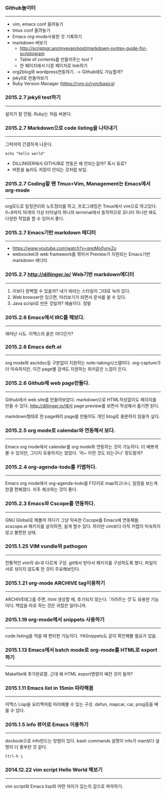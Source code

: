 ### Github놀이터
***
- vim, emacs conf 올려놓기
- tmux conf 올려놓기
- Emacs org-mode사용한 것 기록하기
- markdown 써보기 
  - http://scriptogr.am/myevan/post/markdown-syntax-guide-for-scriptogram
  - Table of contents를 만들어주는 tool ?
  - 한 페이지에서 다른 페이지로 link하기
- org2blog와 wordpress연동하기. -> Github에도 가능할까?
- jekyll로 만들어보기
- Ruby Version Manager (https://rvm.io/rvm/basics)


### 2015.2.7 jekyll test하기
***
설치가 잘 안됨. Ruby는 처음 써본다. 

### 2015.2.7 Markdown으로 code listing을 나타내기
***
그럭저럭 간결하게 나온다. 
```
echo "hello world"
```

* DILLINGER에서 GITHUB로 연동은 왜 안되는걸까? 혹시 유료? 
* 버튼을 눌러도 저장이 안되는 것처럼 보임.

### 2015.2.7 Coding할 땐 Tmux+Vim, Management는 Emacs에서 org-mode
***
org모드로 일정관리와 노트정리를 하고, 프로그래밍은 Tmux에서 vim으로 하고있다. 0~9까지 10개의 가상 터미널이 하나의 terminal에서 동작하므로 모니터 하나만 봐도 다양한 작업을 할 수 있어서 좋다.

### 2015.2.7 Emacs기반 markdown 에디터
***
- https://www.youtube.com/watch?v=qnoMo0ynyZo
- websocket과 web framework를 엮어서 Preview가 지원되는 Emacs기반 markdown 에디터

### 2015.2.7 http://dillinger.io/ Web기반 markdown에디터
***
1. 이보다 완벽할 수 있을까? 내가 바라는 스타일이 그대로 녹아 있다.
2. Web browser만 있으면, 미리보기가 되면서 문서를 쓸 수 있다.
3. Java script로 만든 것일까? 예술이다. 정말


### 2015.2.6 Emacs에서 IRC를 해보다.
***
재미난 시도. 이맥스의 끝은 어디인가?

### 2015.2.6 Emacs deft.el
***
org mode와 asciidoc등 구분없이 지원하는 note-taking시스템이다. org-capture가 더 익숙하지만, 이건 page별 검색도 지원하는 위키같은 느낌이 든다.

### 2015.2.6 Github에 web page만들다.
***
Github에서 web site를 만들어보았다. markdown으로 HTML작성없이도 페이지를 만들 수 있다.
http://dillinger.io/에서 page preview를 보면서 작성해서 옮기면 된다.

markdown형태로 한 page짜리 page를 만들어도 개인 blog로 충분하지 않을까 싶다.

### 2015.2.5 org mode로 calendar와 연동해서 보다.
***
Emacs org mode에서 calendar를 org mode와 연동하는 것이 가능하다.  더 예쁘게 볼 수 있지만, 그다지 유용하지는 않았다. '아~ 이런 것도 되는구나' 정도랄까?

### 2015.2.4 org-agenda-todo를 키맵하다.
***
Emacs org mode에서 org-agenda-todo를 F12키로 map하고나니, 일정을 보는게 한결 편해졌다. 자주 체크하는 것이 좋다.

### 2015.2.3 Emacs와 Cscope를 연동하다.
***
GNU Global로 해볼까 하다가 그냥 익숙한 Cscope를 Emacs에 연동해봄. xcscope.el 패키지를 설치하면, 쉽게 할수 있다. 하지만 vim보다 아직 키맵이 익숙하지 않고 불편한 상태.

### 2015.1.25 VIM vundle와 pathogon
***
전통적인 vim의 dir과 다르게 구성. git에서 받아서 패키지를 구성하도록 했다. 파일이 서로 섞이지 않도록 한 것이 주요해보인다.

### 2015.1.21 org-mode ARCHIVE tag이용하기
***
ARCHIVE태그를 주면, html 생성할 때, 추가되지 않는다. '가려주는 것'도 유용한 기능이다. 백업을 따로 하는 것은 귀찮은 일이니까.

### 2015.1.19 org-mode에서 snippets 사용하기
***
code listing을 적을 때 편리한 기능이다. YASnippets도 같이 확인해볼 필요가 있음.

### 2015.1.13 Emacs에서 batch mode로 org-mode를 HTML로 export하기
***
Makefile에 추가완료함. 근데 왜 HTML export명령이 예전 것이 될까?

### 2015.1.11 Emacs list in 15min 따라해봄
***
이맥스 Lisp을 요리책처럼 따라해볼 수 있는 구성.
defun, mapcar, car, prog등을 배울 수 있다.

### 2015.1.5 info 뷰어로 Emacs 이용하기
***
docbook으로 info만드는 방법이 있다. bash commands 설명이 info가 man보다 설명이 더 풍부한 것 같다.

    Ctrl-h i

### 2014.12.22 vim script Hello World 해보기
***
vim script와 Emacs lisp와 어떤 차이가 있는지 감으로 파악하기.
